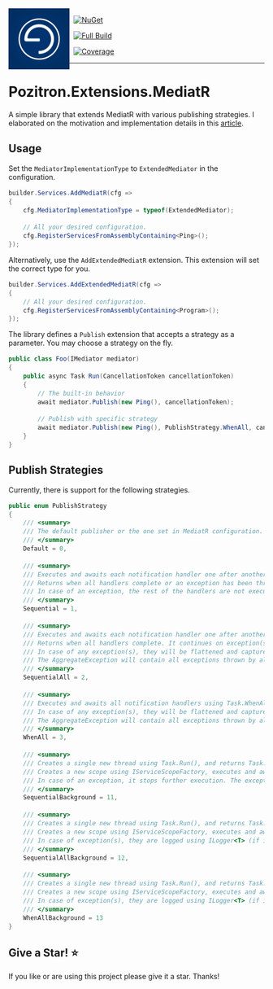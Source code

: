 <img align="left" src="pozitronlogo.png" width="120" height="120">

&nbsp; [![NuGet](https://img.shields.io/nuget/v/Pozitron.Extensions.MediatR.svg)](https://www.nuget.org/packages/Pozitron.Extensions.MediatR)

&nbsp; [![Full Build](https://github.com/fiseni/Pozitron.Extensions.MediatR/actions/workflows/build.yml/badge.svg)](https://github.com/fiseni/Pozitron.Extensions.MediatR/actions/workflows/build.yml)

&nbsp; [![Coverage](https://extensionsmediatr.fiseni.com/badge_combined.svg)](https://extensionsmediatr.fiseni.com)

---
# Pozitron.Extensions.MediatR

A simple library that extends MediatR with various publishing strategies. I elaborated on the motivation and implementation details in this [article](https://fiseni.com/posts/mediatr-publishing-strategies/).

## Usage

Set the `MediatorImplementationType` to `ExtendedMediator` in the configuration.

```csharp
builder.Services.AddMediatR(cfg =>
{
    cfg.MediatorImplementationType = typeof(ExtendedMediator);

    // All your desired configuration.
    cfg.RegisterServicesFromAssemblyContaining<Ping>();
});
```

Alternatively, use the `AddExtendedMediatR` extension. This extension will set the correct type for you.
```csharp
builder.Services.AddExtendedMediatR(cfg =>
{
    // All your desired configuration.
    cfg.RegisterServicesFromAssemblyContaining<Program>();
});
```

The library defines a `Publish` extension that accepts a strategy as a parameter. You may choose a strategy on the fly.

```csharp
public class Foo(IMediator mediator)
{
    public async Task Run(CancellationToken cancellationToken)
    {
        // The built-in behavior
        await mediator.Publish(new Ping(), cancellationToken);

        // Publish with specific strategy
        await mediator.Publish(new Ping(), PublishStrategy.WhenAll, cancellationToken);
    }
}
```

## Publish Strategies

Currently, there is support for the following strategies.

```csharp
public enum PublishStrategy
{
    /// <summary>
    /// The default publisher or the one set in MediatR configuration.
    /// </summary>
    Default = 0,

    /// <summary>
    /// Executes and awaits each notification handler one after another.
    /// Returns when all handlers complete or an exception has been thrown.
    /// In case of an exception, the rest of the handlers are not executed.
    /// </summary>
    Sequential = 1,

    /// <summary>
    /// Executes and awaits each notification handler one after another.
    /// Returns when all handlers complete. It continues on exception(s).
    /// In case of any exception(s), they will be flattened and captured in an AggregateException.
    /// The AggregateException will contain all exceptions thrown by all handlers, including OperationCanceled exceptions.
    /// </summary>
    SequentialAll = 2,

    /// <summary>
    /// Executes and awaits all notification handlers using Task.WhenAll. It does not create a separate thread explicitly.
    /// In case of any exception(s), they will be flattened and captured in an AggregateException.
    /// The AggregateException will contain all exceptions thrown by all handlers, including OperationCanceled exceptions.
    /// </summary>
    WhenAll = 3,

    /// <summary>
    /// Creates a single new thread using Task.Run(), and returns Task.Completed immediately.
    /// Creates a new scope using IServiceScopeFactory, executes and awaits all handlers sequentially.
    /// In case of an exception, it stops further execution. The exception is logged using ILogger<T> (if it's registered in DI).
    /// </summary>
    SequentialBackground = 11,

    /// <summary>
    /// Creates a single new thread using Task.Run(), and returns Task.Completed immediately.
    /// Creates a new scope using IServiceScopeFactory, executes and awaits all handlers sequentially.
    /// In case of exception(s), they are logged using ILogger<T> (if it's registered in DI).
    /// </summary>
    SequentialAllBackground = 12,

    /// <summary>
    /// Creates a single new thread using Task.Run(), and returns Task.Completed immediately.
    /// Creates a new scope using IServiceScopeFactory, executes and awaits all handlers using Task.WhenAll.
    /// In case of exception(s), they are logged using ILogger<T> (if it's registered in DI).
    /// </summary>
    WhenAllBackground = 13
}
```

## Give a Star! :star:
If you like or are using this project please give it a star. Thanks!
